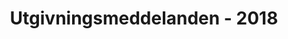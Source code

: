 ﻿---
title: Utgivningsmeddelanden - 2018
type: docs
weight: 30
url: /sv/net/release-notes-2018/
description: Utgivningsnoterna av Aspose.3D släpptes 2018.
---

